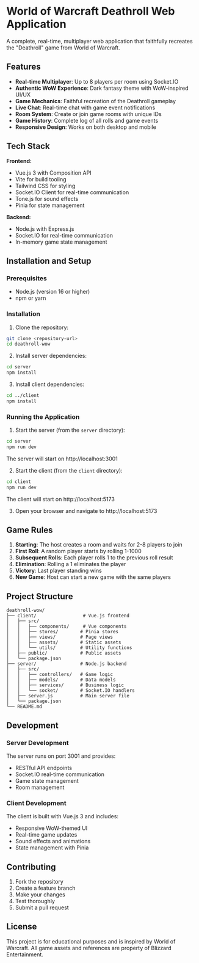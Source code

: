 # World of Warcraft Deathroll Web Application

A complete, real-time, multiplayer web application that faithfully recreates the "Deathroll" game from World of Warcraft.

## Features

- **Real-time Multiplayer**: Up to 8 players per room using Socket.IO
- **Authentic WoW Experience**: Dark fantasy theme with WoW-inspired UI/UX
- **Game Mechanics**: Faithful recreation of the Deathroll gameplay
- **Live Chat**: Real-time chat with game event notifications
- **Room System**: Create or join game rooms with unique IDs
- **Game History**: Complete log of all rolls and game events
- **Responsive Design**: Works on both desktop and mobile

## Tech Stack

**Frontend:**
- Vue.js 3 with Composition API
- Vite for build tooling
- Tailwind CSS for styling
- Socket.IO Client for real-time communication
- Tone.js for sound effects
- Pinia for state management

**Backend:**
- Node.js with Express.js
- Socket.IO for real-time communication
- In-memory game state management

## Installation and Setup

### Prerequisites
- Node.js (version 16 or higher)
- npm or yarn

### Installation

1. Clone the repository:
```bash
git clone <repository-url>
cd deathroll-wow
```

2. Install server dependencies:
```bash
cd server
npm install
```

3. Install client dependencies:
```bash
cd ../client
npm install
```

### Running the Application

1. Start the server (from the `server` directory):
```bash
cd server
npm run dev
```
The server will start on http://localhost:3001

2. Start the client (from the `client` directory):
```bash
cd client
npm run dev
```
The client will start on http://localhost:5173

3. Open your browser and navigate to http://localhost:5173

## Game Rules

1. **Starting**: The host creates a room and waits for 2-8 players to join
2. **First Roll**: A random player starts by rolling 1-1000
3. **Subsequent Rolls**: Each player rolls 1 to the previous roll result
4. **Elimination**: Rolling a 1 eliminates the player
5. **Victory**: Last player standing wins
6. **New Game**: Host can start a new game with the same players

## Project Structure

```
deathroll-wow/
├── client/                 # Vue.js frontend
│   ├── src/
│   │   ├── components/     # Vue components
│   │   ├── stores/        # Pinia stores
│   │   ├── views/         # Page views
│   │   ├── assets/        # Static assets
│   │   └── utils/         # Utility functions
│   ├── public/            # Public assets
│   └── package.json
├── server/                # Node.js backend
│   ├── src/
│   │   ├── controllers/   # Game logic
│   │   ├── models/        # Data models
│   │   ├── services/      # Business logic
│   │   └── socket/        # Socket.IO handlers
│   ├── server.js          # Main server file
│   └── package.json
└── README.md
```

## Development

### Server Development
The server runs on port 3001 and provides:
- RESTful API endpoints
- Socket.IO real-time communication
- Game state management
- Room management

### Client Development
The client is built with Vue.js 3 and includes:
- Responsive WoW-themed UI
- Real-time game updates
- Sound effects and animations
- State management with Pinia

## Contributing

1. Fork the repository
2. Create a feature branch
3. Make your changes
4. Test thoroughly
5. Submit a pull request

## License

This project is for educational purposes and is inspired by World of Warcraft. All game assets and references are property of Blizzard Entertainment.
